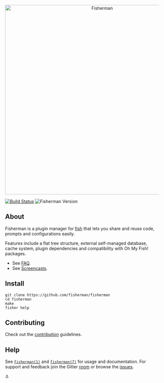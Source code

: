 <p align="center">
  <a href="http://github.com/fisherman/fisherman">
    <img alt="Fisherman" width=620px  src="https://cloud.githubusercontent.com/assets/8317250/10865127/daa0e138-8044-11e5-91f9-f72228974552.png">
  </a>
</p>


[![Build Status][travis-badge]][travis-link]
![Fisherman Version][fisherman-version]

## About

Fisherman is a plugin manager for [fish][fish] that lets you share and reuse code, prompts and configurations easily.

Features include a flat tree structure, external self-managed database, cache system, plugin dependencies and compatibility with Oh My Fish! packages.

+ See [FAQ][faq].
+ See [Screencasts][screencasts].


## Install

```fish
git clone https://github.com/fisherman/fisherman
cd fisherman
make
fisher help
```

## Contributing

Check out the [contribution](CONTRIBUTING.md) guidelines.

## Help

See [`fisherman(1)`][fisherman-1] and [`fisherman(7)`][fisherman-7] for usage and documentation. For support and feedback join the Gitter [room][wharf] or browse the [issues][issues].


:anchor:


<!-- Links -->

[fish]:              https://github.com/fish-shell/fish-shell
[faq]:               https://github.com/fisherman/fisherman/wiki/FAQ
[issues]:            http://github.com/fisherman/fisherman/issues
[wharf]:             https://gitter.im/fisherman/wharf
[screencasts]:       https://github.com/fisherman/fisherman/wiki/Screencasts
[fisherman-1]:       man/man1/fisher.md
[fisherman-7]:       man/man7/fisher.md
[travis-link]:       https://travis-ci.org/fisherman/fisherman
[travis-badge]:      https://img.shields.io/travis/fisherman/fisherman.svg?style=flat-square
[fisherman-version]: https://img.shields.io/badge/fisherman-v0.1.0-00B9FF.svg?style=flat-square
